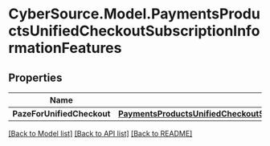 # CyberSource.Model.PaymentsProductsUnifiedCheckoutSubscriptionInformationFeatures
## Properties

Name | Type | Description | Notes
------------ | ------------- | ------------- | -------------
**PazeForUnifiedCheckout** | [**PaymentsProductsUnifiedCheckoutSubscriptionInformationFeaturesPazeForUnifiedCheckout**](PaymentsProductsUnifiedCheckoutSubscriptionInformationFeaturesPazeForUnifiedCheckout.md) |  | [optional] 

[[Back to Model list]](../README.md#documentation-for-models) [[Back to API list]](../README.md#documentation-for-api-endpoints) [[Back to README]](../README.md)


